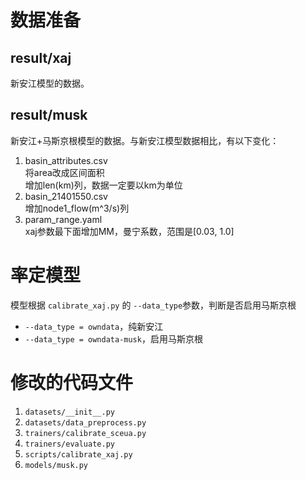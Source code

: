 # 数据准备
## result/xaj
新安江模型的数据。

## result/musk
新安江+马斯京根模型的数据。与新安江模型数据相比，有以下变化：

1. basin_attributes.csv  
    将area改成区间面积  
    增加len(km)列，数据一定要以km为单位  
2. basin_21401550.csv  
    增加node1_flow(m^3/s)列
3. param_range.yaml  
    xaj参数最下面增加MM，曼宁系数，范围是[0.03, 1.0]

# 率定模型
模型根据 ```calibrate_xaj.py``` 的 ```--data_type```参数，判断是否启用马斯京根
- ```--data_type = owndata```，纯新安江
- ```--data_type = owndata-musk```，启用马斯京根

# 修改的代码文件
1. ```datasets/__init__.py```
2. ```datasets/data_preprocess.py```
3. ```trainers/calibrate_sceua.py```
4. ```trainers/evaluate.py```
5. ```scripts/calibrate_xaj.py```
6. ```models/musk.py```